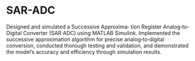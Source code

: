 # SAR-ADC
Designed and simulated a Successive Approxima‐
tion Register Analog‐to‐Digital Converter (SAR ADC)
using MATLAB Simulink. Implemented the successive
approximation algorithm for precise analog‐to‐digital
conversion, conducted thorough testing and validation, and demonstrated the model’s accuracy and
efficiency through simulation results.
